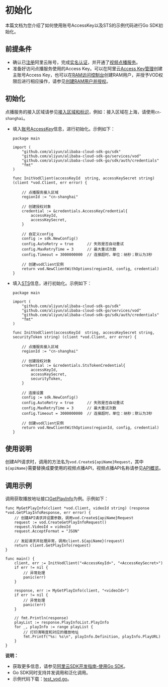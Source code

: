 # 初始化

本篇文档为您介绍了如何使用账号AccessKey以及STS的示例代码进行Go SDK初始化。

## 前提条件

-   确认已[注册](https://account.aliyun.com/register/register.htm?spm=a2c4g.11186623.2.13.2a123bd95a5EuV&oauth_callback=https%3A%2F%2Fvod.console.aliyun.com%2F&lang=zh)阿里云账号，完成[实名认证](https://help.aliyun.com/knowledge_list/37170.html?spm=a2c4g.11186623.2.14.2a123bd95a5EuV)，并开通了[视频点播服务](https://www.aliyun.com/product/vod?spm=a2c4g.11186623.2.15.2a123bd95a5EuV)。
-   准备好访问点播服务使用的Access Key。可以在阿里云[Access Key管理](https://usercenter.console.aliyun.com/#/manage/ak)创建主账号Access Key，也可以在[RAM访问控制台](https://ram.console.aliyun.com/?spm=a2c4g.11186623.2.17.2a123bd95a5EuV#/user/list)创建RAM用户，并授予VOD权限后进行相应操作，请参见[创建RAM用户并授权](/cn.zh-CN/开发指南/账号和授权/创建RAM用户并授权.md)。

## 初始化

点播服务的接入区域请参见[接入区域和标识](/cn.zh-CN/开发指南/点播中心和访问域名.md)，例如：接入区域在上海，请使用`cn-shanghai`。

-   填入[账号AccessKey](/cn.zh-CN/开发指南/账号和授权/创建RAM用户并授权.md)信息，进行初始化。示例如下：

    ```
    package main
    
    import (
        "github.com/aliyun/alibaba-cloud-sdk-go/sdk"
        "github.com/aliyun/alibaba-cloud-sdk-go/services/vod"
        "github.com/aliyun/alibaba-cloud-sdk-go/sdk/auth/credentials"
        "fmt"
    )
    
    func InitVodClient(accessKeyId  string, accessKeySecret string) (client *vod.Client, err error) {
    
        // 点播服务接入区域
        regionId := "cn-shanghai"
    
        // 创建授权对象
        credential := &credentials.AccessKeyCredential{
            accessKeyId,
            accessKeySecret,
        }
    
        // 自定义config
        config := sdk.NewConfig()
        config.AutoRetry = true      // 失败是否自动重试
        config.MaxRetryTime = 3      // 最大重试次数
        config.Timeout = 3000000000  // 连接超时，单位：纳秒；默认为3秒
    
        // 创建vodClient实例
        return vod.NewClientWithOptions(regionId, config, credential)
    }
    ```

-   填入[STS](/cn.zh-CN/开发指南/账号和授权/创建角色并进行STS临时授权.md)信息，进行初始化。示例如下：

    ```
    package main
    
    import (
        "github.com/aliyun/alibaba-cloud-sdk-go/sdk"
        "github.com/aliyun/alibaba-cloud-sdk-go/services/vod"
        "github.com/aliyun/alibaba-cloud-sdk-go/sdk/auth/credentials"
        "fmt"
    )
    
    func InitVodClient(accessKeyId  string, accessKeySecret string, securityToken string) (client *vod.Client, err error) {
    
        // 点播服务接入区域
        regionId := "cn-shanghai"
    
        // 创建授权对象
        credential := &credentials.StsTokenCredential{
            accessKeyId,
            accessKeySecret,
            securityToken,
        }
    
        // 连接设置
        config := sdk.NewConfig()
        config.AutoRetry = true      // 失败是否自动重试
        config.MaxRetryTime = 3      // 最大重试次数
        config.Timeout = 3000000000  // 连接超时，单位：纳秒；默认为3秒
    
        // 创建vodClient实例
        return vod.NewClientWithOptions(regionId, config, credential)
    }
    ```


## 使用说明

创建API请求时，调用的方法名为`vod.Create${apiName}Request`，其中`${apiName}`需要替换成要使用的视频点播API，视频点播API名称请参见[API概览](/cn.zh-CN/服务端API/API概览.md)。

## 调用示例

调用获取播放地址接口[GetPlayInfo](/cn.zh-CN/服务端API/音视频播放/获取视频播放地址.md)为例。示例如下：

```
func MyGetPlayInfo(client *vod.Client, videoId string) (response *vod.GetPlayInfoResponse, err error) {
    // 创建API请求并设置参数，调用vod.Create${apiName}Request
    request := vod.CreateGetPlayInfoRequest()
    request.VideoId = videoId
    request.AcceptFormat = "JSON"

    // 发起请求并处理异常，调用client.${apiName}(request)
    return client.GetPlayInfo(request)
}

func main() {
    client, err := InitVodClient("<AccessKeyId>", "<AccessKeySecret>")
    if err != nil {
        // 异常处理
        panic(err)
    }

    response, err := MyGetPlayInfo(client, "<videoId>")
    if err != nil {
        // 异常处理
        panic(err)
    }

    // fmt.Println(response)
    playList := response.PlayInfoList.PlayInfo
    for _, playInfo := range playList {
        // 打印清晰度和对应的播放地址
        fmt.Printf("%s: %s\n", playInfo.Definition, playInfo.PlayURL)
    }
}
```

**说明：**

-   获取更多信息，请参见[阿里云SDK开发指南-使用Go SDK](https://help.aliyun.com/document_detail/66217.html?spm=a2c4g.11186623.2.27.3c9b25dfToJUtM#concept-mkk-vpj-zdb)。
-   Go SDK同时支持并发调用和泛化调用。
-   示例代码下载：[test\_vod.go](http://docs-aliyun.cn-hangzhou.oss.aliyun-inc.com/assets/attach/87264/cn_zh/1533550966288/test_vod.go)。


